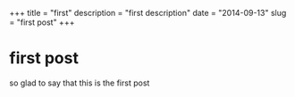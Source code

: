 +++
title = "first"
description = "first description"
date = "2014-09-13"
slug = "first post"
+++

# first post

so glad to say that this is the first post